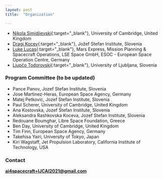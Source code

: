 ```yaml
---
layout: post
title:  "Organization"

---
```


- [Nikola Simidjievski](https://simidjievskin.github.io/){:target="_blank"}, University of Cambridge, United Kingdom
- [Dragi Kocev](http://kt.ijs.si/DragiKocev){:target="_blank"}, Jožef Stefan Institute, Slovenia
- [Luke Lucas](https://www.linkedin.com/in/luke-lucas-a1867a42/){:target="_blank"}, Mars Express, Mission Planning & Spacecraft Operations, LSE Space GmbH, ESOC - European Space Operation Centre, Germany
- [Ljupčo Todorovski](http://kt.ijs.si/~ljupco/){:target="_blank"}, University of Ljubljana, Slovenia

### Program Committee (to be updated)

- Pance Panov, Jozef Stefan Institute, Slovenia
- Jose Martinez-Heras, European Space Agency, Germany
- Matej Petkovic, Jozef Stefan Institute, Slovenia
- Paul Scherer, University of Cambridge, United Kingdom
- Ana Kostovska, Jozef Stefan Institute, Slovenia
- Aleksandra Rashkovska Koceva, Jozef Stefan Institute, Slovenia
- Redouane Boumghar, Libre Space Foundation, Greece
- Ben Day, University of Cambridge, United Kingdom
- Tim Finn, European Space Agency, Germany
- Takehisa Yairi, University of Tokyo, Japan
- Kiri Wagstaff, Jet Propulsion Laboratory, California Institute of Technology, USA


### Contact

**ai4spacecraft+IJCAI2021@gmail.com**

